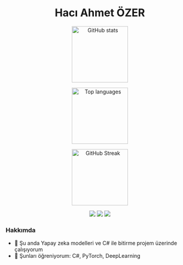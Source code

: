 <!-- Başlık -->
<h1 align="center">Hacı Ahmet ÖZER</h1>
<p align="center"></p>

<!-- İstatistik kartları -->
<div align="center">
  
  <!-- Genel istatistikler: anuraghazra/github-readme-stats -->
  <img
    src="https://github-readme-stats.vercel.app/api?username=ahmetozer06&show_icons=true&hide_title=true&count_private=true"
    alt="GitHub stats" height="150" />
  
  <!-- En çok kullanılan diller -->
  <img
    src="https://github-readme-stats.vercel.app/api/top-langs/?username=ahmetozer06&layout=compact&langs_count=8"
    alt="Top languages" height="150" />
</div>

<!-- Streak: DenverCoder1/github-readme-streak-stats -->
<p align="center">
  <img
    src="https://streak-stats.demolab.com?user=ahmetozer06&hide_longest_streak=true"
    alt="GitHub Streak" height="150" />
</p>

<!-- Rozet/ikon örnekleri -->
<p align="center">
  <img src="https://img.shields.io/badge/Code-Python-blue" />
  <img src="https://img.shields.io/badge/Framework-Vue-41B883" />
  <img src="https://img.shields.io/badge/Tool-Docker-2496ED" />
</p>

<!-- Kısa bio -->
### Hakkımda
- 🔭 Şu anda Yapay zeka modelleri ve C# ile bitirme projem üzerinde çalışıyorum  
- 🌱 Şunları öğreniyorum: C#, PyTorch, DeepLearning
